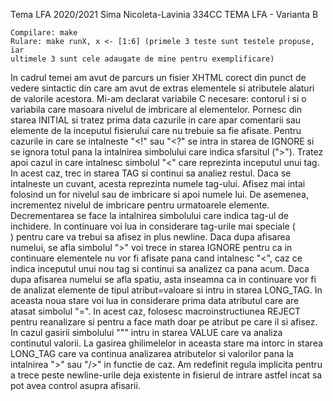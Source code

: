 Tema LFA 2020/2021
	Sima Nicoleta-Lavinia 334CC
	TEMA LFA - Varianta B

	Compilare: make
	Rulare: make runX, x <- [1:6] (primele 3 teste sunt testele propuse, iar
	ultimele 3 sunt cele adaugate de mine pentru exemplificare)

In cadrul temei am avut de parcurs un fisier XHTML corect din punct de 
vedere sintactic din care am avut de extras elementele si atributele alaturi
de valorile acestora.
	Mi-am declarat variabile C necesare: contorul i si o variabila care
masoara nivelul de imbricare al elementelor.
	Pornesc din starea INITIAL si tratez prima data cazurile in care apar
comentarii sau elemente de la inceputul fisierului care nu trebuie sa fie 
afisate. Pentru cazurile in care se intalneste "<!" sau "<?" se intra in starea
de IGNORE si se ignora totul pana la intalnirea simbolului care indica sfarsitul
(">"). 
	Tratez apoi cazul in care intalnesc simbolul "<" care reprezinta
inceputul unui tag. In acest caz, trec in starea TAG si continui sa analiez
restul. Daca se intalneste un cuvant, acesta reprezinta numele tag-ului. Afisez
mai intai folosind un for nivelul sau de imbricare si apoi numele lui. De asemenea,
incrementez nivelul de imbricare pentru urmatoarele elemente. Decrementarea se face
la intalnirea simbolului care indica tag-ul de inchidere. In continuare voi lua
in considerare tag-urile mai speciale (<br/>) pentru care va trebui sa afisez in
plus newline. Daca dupa afisarea numelui, se afla simbolul ">" voi trece in starea
IGNORE pentru ca in continuare elementele nu vor fi afisate pana cand intalnesc "<",
caz ce indica inceputul unui nou tag si continui sa analizez ca pana acum.
Daca dupa afisarea numelui se afla spatiu, asta inseamna ca in continuare vor
fi de analizat elemente de tipul atribut=valoare si intru in starea LONG_TAG.
In aceasta noua stare voi lua in considerare prima data atributul care are atasat
simbolul "=". In acest caz, folosesc macroinstructiunea REJECT pentru reanalizare
si pentru a face math doar pe atribut pe care il si afisez. In cazul gasirii 
simbolului "\"" intru in starea VALUE care va analiza continutul valorii. La gasirea
ghilimelelor in aceasta stare ma intorc in starea LONG_TAG care va continua 
analizarea atributelor si valorilor pana la intalnirea ">" sau "/>" in functie
de caz. Am redefinit regula implicita pentru a trece peste newline-urile deja
existente in fisierul de intrare astfel incat sa pot avea control asupra 
afisarii.

	 
